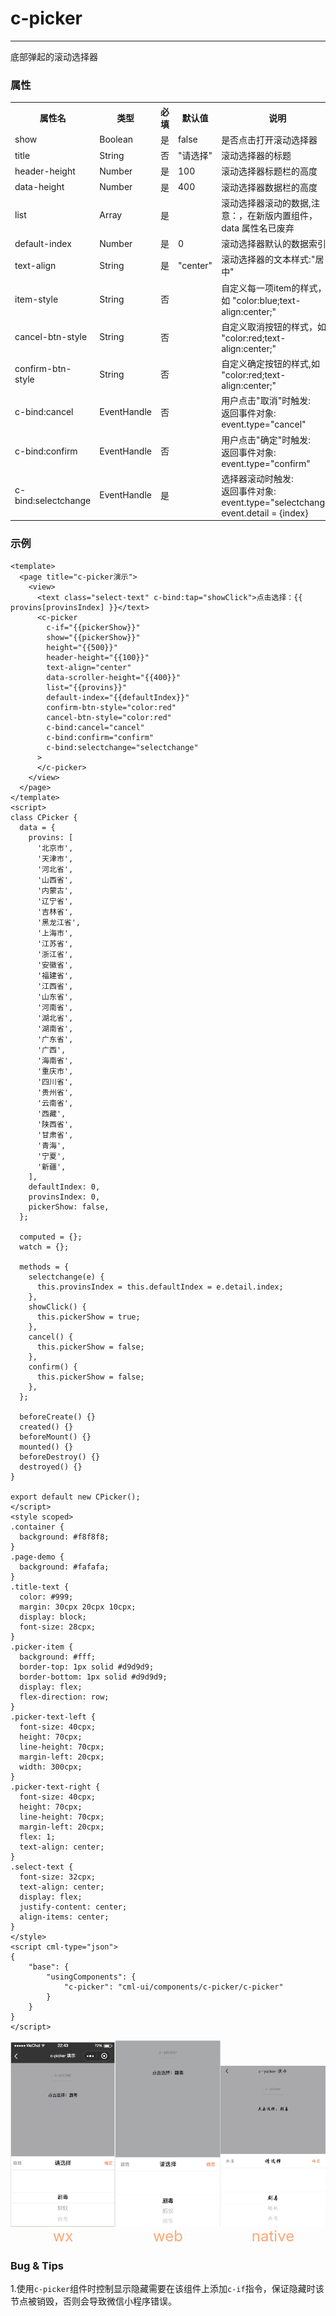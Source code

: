 # c-picker

---

底部弹起的滚动选择器

### 属性

<table>
  <tr>
    <th width="200px">属性名</th>
    <th>类型</th>
    <th>必填</th>
    <th width="100px">默认值</th>
    <th>说明</th>
  </tr>
  <tr>
    <td>show</td>
    <td>Boolean</td>
    <td>是</td>
    <td>false</td>
    <td>是否点击打开滚动选择器</td>
  </tr>
  <tr>
    <td>title</td>
    <td>String</td>
    <td>否</td>
    <td>"请选择"</td>
    <td>滚动选择器的标题</td>
  </tr>
  <tr>
    <td>header-height</td>
    <td>Number</td>
    <td>是</td>
    <td>100</td>
    <td>滚动选择器标题栏的高度</td>
  </tr>
  <tr>
    <td>data-height</td>
    <td>Number</td>
    <td>是</td>
    <td>400</td>
    <td>滚动选择器数据栏的高度</td>
  </tr>
  <tr>
    <td>list</td>
    <td>Array</td>
    <td>是</td>
    <td></td>
    <td>滚动选择器滚动的数据,注意：，在新版内置组件，data 属性名已废弃</td>
  </tr>
  <tr>
    <td>default-index</td>
    <td>Number</td>
    <td>是</td>
    <td>0</td>
    <td>滚动选择器默认的数据索引</td>
  </tr>
  <tr>
    <td>text-align</td>
    <td>String</td>
    <td>是</td>
    <td>"center"</td>
    <td>滚动选择器的文本样式:"居中"</td>
  </tr>
  <tr>
    <td>item-style</td>
    <td>String</td>
    <td>否</td>
    <td></td>
    <td>自定义每一项item的样式，如 "color:blue;text-align:center;"</td>
  </tr>
  <tr>
    <td>cancel-btn-style</td>
    <td>String</td>
    <td>否</td>
    <td></td>
    <td>自定义取消按钮的样式，如 "color:red;text-align:center;"</td>
  </tr>
  <tr>
    <td>confirm-btn-style</td>
    <td>String</td>
    <td>否</td>
    <td></td>
    <td>自定义确定按钮的样式,如 "color:red;text-align:center;"</td>
  </tr>
  <tr>
    <td>c-bind:cancel</td>
    <td>EventHandle</td>
    <td>否</td>
    <td></td>
    <td>用户点击"取消"时触发:<br/>返回事件对象:<br/>event.type="cancel"</td>
  </tr>
  <tr>
    <td>c-bind:confirm</td>
    <td>EventHandle</td>
    <td>否</td>
    <td></td>
    <td>用户点击"确定"时触发:<br/>返回事件对象:<br/>event.type="confirm"</td>
  </tr>
  <tr>
    <td>c-bind:selectchange</td>
    <td>EventHandle</td>
    <td>是</td>
    <td></td>
    <td>
    选择器滚动时触发:
    <br/>
    返回事件对象:
    <br/>
    event.type="selectchange"
    <br/>
    event.detail = {index}</td>
  </tr>
</table>

### 示例

```vue
<template>
  <page title="c-picker演示">
    <view>
      <text class="select-text" c-bind:tap="showClick">点击选择：{{ provins[provinsIndex] }}</text>
      <c-picker
        c-if="{{pickerShow}}"
        show="{{pickerShow}}"
        height="{{500}}"
        header-height="{{100}}"
        text-align="center"
        data-scroller-height="{{400}}"
        list="{{provins}}"
        default-index="{{defaultIndex}}"
        confirm-btn-style="color:red"
        cancel-btn-style="color:red"
        c-bind:cancel="cancel"
        c-bind:confirm="confirm"
        c-bind:selectchange="selectchange"
      >
      </c-picker>
    </view>
  </page>
</template>
<script>
class CPicker {
  data = {
    provins: [
      '北京市',
      '天津市',
      '河北省',
      '山西省',
      '内蒙古',
      '辽宁省',
      '吉林省',
      '黑龙江省',
      '上海市',
      '江苏省',
      '浙江省',
      '安徽省',
      '福建省',
      '江西省',
      '山东省',
      '河南省',
      '湖北省',
      '湖南省',
      '广东省',
      '广西',
      '海南省',
      '重庆市',
      '四川省',
      '贵州省',
      '云南省',
      '西藏',
      '陕西省',
      '甘肃省',
      '青海',
      '宁夏',
      '新疆',
    ],
    defaultIndex: 0,
    provinsIndex: 0,
    pickerShow: false,
  };

  computed = {};
  watch = {};

  methods = {
    selectchange(e) {
      this.provinsIndex = this.defaultIndex = e.detail.index;
    },
    showClick() {
      this.pickerShow = true;
    },
    cancel() {
      this.pickerShow = false;
    },
    confirm() {
      this.pickerShow = false;
    },
  };

  beforeCreate() {}
  created() {}
  beforeMount() {}
  mounted() {}
  beforeDestroy() {}
  destroyed() {}
}

export default new CPicker();
</script>
<style scoped>
.container {
  background: #f8f8f8;
}
.page-demo {
  background: #fafafa;
}
.title-text {
  color: #999;
  margin: 30cpx 20cpx 10cpx;
  display: block;
  font-size: 28cpx;
}
.picker-item {
  background: #fff;
  border-top: 1px solid #d9d9d9;
  border-bottom: 1px solid #d9d9d9;
  display: flex;
  flex-direction: row;
}
.picker-text-left {
  font-size: 40cpx;
  height: 70cpx;
  line-height: 70cpx;
  margin-left: 20cpx;
  width: 300cpx;
}
.picker-text-right {
  font-size: 40cpx;
  height: 70cpx;
  line-height: 70cpx;
  margin-left: 20cpx;
  flex: 1;
  text-align: center;
}
.select-text {
  font-size: 32cpx;
  text-align: center;
  display: flex;
  justify-content: center;
  align-items: center;
}
</style>
<script cml-type="json">
{
    "base": {
        "usingComponents": {
            "c-picker": "cml-ui/components/c-picker/c-picker"
        }
    }
}
</script>
```

<div style="display: flex;flex-direction: row;justify-content: space-around; align-items: flex-end;">
  <div style="display: flex;flex-direction: column;align-items: center;">
    <img src="../images/picker.png" width="200px" />
    <text style="color: #fda775;font-size: 24px;">wx</text>
  </div>
  <div style="display: flex;flex-direction: column;align-items: center;">
    <img src="../images/picker_web.png" width="200px" />
    <text style="color: #fda775;font-size: 24px;">web</text>
  </div>
  <div style="display: flex;flex-direction: column;align-items: center;">
    <img src="../images/picker_weex.jpeg" width="200px" />
    <text style="color: #fda775;font-size: 24px;">native</text>
  </div>
</div>

### Bug & Tips

1.使用`c-picker`组件时控制显示隐藏需要在该组件上添加`c-if`指令，保证隐藏时该节点被销毁，否则会导致微信小程序错误。
